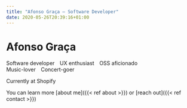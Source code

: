 ```yaml
---
title: "Afonso Graça — Software Developer"
date: 2020-05-26T20:39:16+01:00
---
```

# Afonso Graça
Software developer&emsp;UX enthusiast&emsp;OSS aficionado  
Music-lover&emsp;Concert-goer

Currently at Shopify

You can learn more [about me]({{< ref about >}}) or [reach out]({{< ref contact >}})
